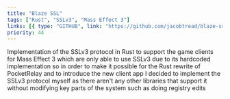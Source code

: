 ```yaml
---
title: "Blaze SSL"
tags: ["Rust", "SSLv3", "Mass Effect 3"]
links: [{ type: "GITHUB", link: "https://github.com/jacobtread/blaze-ssl" }]
priority: 44
---
```


Implementation of the SSLv3 protocol in Rust to support the game clients for Mass Effect 3 which are only able to use SSLv3 due to its hardcoded implementation so in order to make it possible for the Rust rewrite of PocketRelay and to introduce the new client app I decided to implement the SSLv3 protocol myself as there aren't any other libraries that support it without modifying key parts of the system such as doing registry edits
